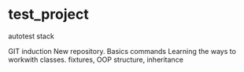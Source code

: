 # test_project
autotest stack


GIT induction 
New repository. Basics commands
Learning the ways to workwith classes. fixtures, 
OOP structure, inheritance 
